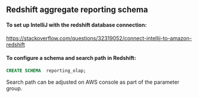 ## Redshift aggregate reporting schema

#### To set up IntelliJ with the redshift database connection:
https://stackoverflow.com/questions/32319052/connect-intellij-to-amazon-redshift

####  To configure a schema and search path in Redshift:
```sql
CREATE SCHEMA  reporting_olap;
```
Search path can be adjusted on AWS console as part of the parameter group.
